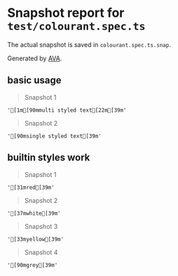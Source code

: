 # Snapshot report for `test/colourant.spec.ts`

The actual snapshot is saved in `colourant.spec.ts.snap`.

Generated by [AVA](https://ava.li).

## basic usage

> Snapshot 1

    '[1m[90mmulti styled text[22m[39m'

> Snapshot 2

    '[90msingle styled text[39m'

## builtin styles work

> Snapshot 1

    '[31mred[39m'

> Snapshot 2

    '[37mwhite[39m'

> Snapshot 3

    '[33myellow[39m'

> Snapshot 4

    '[90mgrey[39m'

